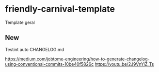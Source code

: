 # friendly-carnival-template
Template geral

## New
Testint auto CHANGELOG.md

https://medium.com/jobtome-engineering/how-to-generate-changelog-using-conventional-commits-10be40f5826c
https://youtu.be/2J9VnYiZ_Ts